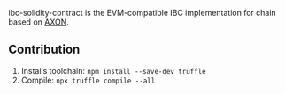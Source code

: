ibc-solidity-contract is the EVM-compatible IBC implementation for chain based on [AXON](https://github.com/axonweb3/axon).

## Contribution

1. Installs toolchain: `npm install --save-dev truffle`
2. Compile: `npx truffle compile --all`

